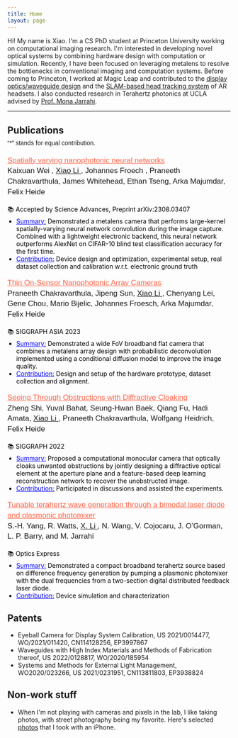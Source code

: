 ```yaml
---
title: Home
layout: page
---
```


<link rel="stylesheet" href="{{ '/assets/css/custom.css' | relative_url }}">
<link rel="stylesheet" href="https://fonts.googleapis.com/css2?family=Lobster&display=swap">

<!-- ![Profile Image]({% if site.external-image %}{{ site.picture }}{% else %}{{ site.url }}/{{ site.picture }}{% endif %}) -->

<p>
Hi! My name is Xiao. I'm a CS PhD student at Princeton University working on computational imaging research. I'm interested in developing novel optical systems by combining hardware design with computation or simulation. Recently, I have been focused on leveraging metalens to resolve the bottlenecks in conventional imaging and computation systems. Before coming to Princeton, I worked at Magic Leap and contributed to the <a href="https://www.magicleap.com/optics-technology" target="_blank"><u>display optics/waveguide design</u></a> and the <a href="https://developer-docs.magicleap.cloud/docs/guides/features/headpose/" target="_blank"><u>SLAM-based head tracking system</u></a> of AR headsets. I also conducted research in Terahertz photonics at UCLA advised by 
<a href="https://samueli.ucla.edu/people/mona-jarrahi/" target="_blank"><u>Prof. Mona Jarrahi</u></a>.
</p>

<hr class="grey-bar">
<h2 style="margin-top: 30px;">Publications</h2>
<p style="font-family: 'Helvetica', 'Arial', sans-serif; font-size: 14px; line-height: 1.4;margin-top: -10px;">
“*” stands for equal contribution.
</p>

<p style="font-family: 'Helvetica', 'Arial', sans-serif; font-size: 17px; line-height: 1.4;">
  <a href="https://arxiv.org/abs/2308.03407" style="color: #ff6347; text-decoration: underline;">
    Spatially varying nanophotonic neural networks
  </a><br>
<span class="name-list">
  <span class="highlight-name">Kaixuan Wei&nbsp;</span>,
  <span class="highlight-name" style="text-decoration: underline;">Xiao Li&nbsp;</span>,
  <span class="highlight-name">Johannes Froech&nbsp;</span>,
  Praneeth Chakravarthula, 
  James Whitehead, 
  Ethan Tseng, 
  Arka Majumdar, 
  Felix Heide
</span><br>

  <span style="color: #000000; font-size: 14px;">📚 Accepted by Science Advances, Preprint arXiv:2308.03407</span><br>
  <ul style="color: #000000; font-size: 14px; margin-top: -10px; padding-left: 20px;">
    <li><u style="color: blue;">Summary:</u> Demonstrated a metalens camera that performs large-kernel spatially-varying neural network convolution during the image capture. Combined with a lightweight electronic backend, this neural network outperforms AlexNet on CIFAR-10 blind test classification accuracy for the first time.</li>
    <li><u style="color: blue;">Contribution:</u> Device design and optimization, experimental setup, real dataset collection and calibration w.r.t. electronic ground truth </li>
  </ul>
</p>

<p style="font-family: 'Helvetica', 'Arial', sans-serif; font-size: 17px; line-height: 1.4;">
  <a href="https://dl.acm.org/doi/10.1145/3618398" style="color: #ff6347; text-decoration: underline;">
    Thin On-Sensor Nanophotonic Array Cameras
  </a><br>

  <span class="name-list">
  Praneeth Chakravarthula, 
  Jipeng Sun, 
  <span style="text-decoration: underline;">Xiao Li&nbsp;</span>,
  Chenyang Lei, Gene Chou, Mario Bijelic, Johannes Froesch, Arka Majumdar, Felix Heide
  </span><br>

  <span style="color: #000000; font-size: 14px;">📚 SIGGRAPH ASIA 2023</span><br>
  <ul style="color: #000000; font-size: 14px; margin-top: -10px; padding-left: 20px;">
    <li><u style="color: blue;">Summary:</u> Demonstrated a wide FoV broadband flat camera that combines a metalens array design with probabilistic deconvolution implemented using a conditional diffusion model to improve the image quality.</li>
    <li><u style="color: blue;">Contribution:</u> Design and setup of the hardware prototype, dataset collection and alignment. </li>
  </ul>
</p>

<p style="font-family: 'Helvetica', 'Arial', sans-serif; font-size: 17px; line-height: 1.4;">
  <a href="https://light.princeton.edu/publication/seeing-through-obstructions/" style="color: #ff6347; text-decoration: underline;">
    Seeing Through Obstructions with Diffractive Cloaking
  </a><br>

  <span class="name-list">
  Zheng Shi, Yuval Bahat, Seung-Hwan Baek, Qiang Fu, Hadi Amata,
  <span style="text-decoration: underline;">Xiao Li&nbsp;</span>,
  Praneeth Chakravarthula, Wolfgang Heidrich, Felix Heide
  </span><br>

  <span style="color: #000000; font-size: 14px;">📚 SIGGRAPH 2022</span><br>
  <ul style="color: #000000; font-size: 14px; margin-top: -10px; padding-left: 20px;">
    <li><u style="color: blue;">Summary:</u> Proposed a computational monocular camera that optically cloaks unwanted obstructions by jointly designing a diffractive optical element at the aperture plane and a feature-based deep learning reconstruction network to recover the unobstructed image.</li>
    <li><u style="color: blue;">Contribution:</u> Participated in discussions and assisted the experiments.</li>
  </ul>
</p>

<p style="font-family: 'Helvetica', 'Arial', sans-serif; font-size: 17px; line-height: 1.4;">
  <a href="https://opg.optica.org/oe/fulltext.cfm?uri=oe-23-24-31206&id=332775" style="color: #ff6347; text-decoration: underline;">
    Tunable terahertz wave generation through a bimodal laser diode and plasmonic photomixer
  </a><br>
  <span class="name-list">
  S.-H. Yang, R. Watts,
  <span style="text-decoration: underline;">X. Li&nbsp;</span>,
  N. Wang, V. Cojocaru, J. O’Gorman, L. P. Barry, and M. Jarrahi
  </span><br>

  <span style="color: #000000; font-size: 14px">📚 Optics Express </span><br>
  <ul style="color: #000000; font-size: 14px; margin-top: -10px; padding-left: 20px;">
    <li><u style="color: blue;">Summary:</u> Demonstrated a compact broadband terahertz source based on difference frequency generation by pumping a plasmonic photomixer with the dual frequencies from a two-section digital distributed feedback laser diode. </li>
    <li><u style="color: blue;">Contribution:</u> Device simulation and characterization</li>
  </ul>
</p>

<h2>Patents</h2>
<ul class="Patents">
	<li>Eyeball Camera for Display System Calibration, US 2021/0014477, WO/2021/011420, CN114128256, EP3997867</li>
	<li>Waveguides with High Index Materials and Methods of Fabrication thereof, US 2022/0128817, WO/2020/185954 </li>
	<li>Systems and Methods for External Light Management, WO2020/023266, US 2021/0231951, CN113811803, EP3938824</li>
</ul>

<h2>Non-work stuff</h2>
<ul class="Patents">
	<li>When I'm not playing with cameras and pixels in the lab, I like taking photos, with street photography being my favorite. Here's selected <a href="https://www.instagram.com/xli_photography/" target="_blank">photos</a> that I took with an iPhone.</li>
</ul>

    
